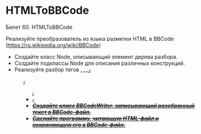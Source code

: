# HTMLToBBCode
Билет 60. HTMLToBBCode

 Реализуйте преобразователь из языка разметки HTML в ВВСоdе (https://ru.wikipedia.org/wiki/BBCode)

- Создайте класс Node, описывающий элемент дерева разбора. 
- Создайте подклассы Node для описания различных конструкций.
- Реализуйте разбор тегов <b>, <i>, <u>, <s>, <ol>, <ul>, <li>. 
- Создайте класс BBCodeWriter, записывающий разобранный текст в ВВСоdе-файл. 
- Сделайте программу, читающую HTML-файл и сохраняющую его в ВВСоdе-файл.

